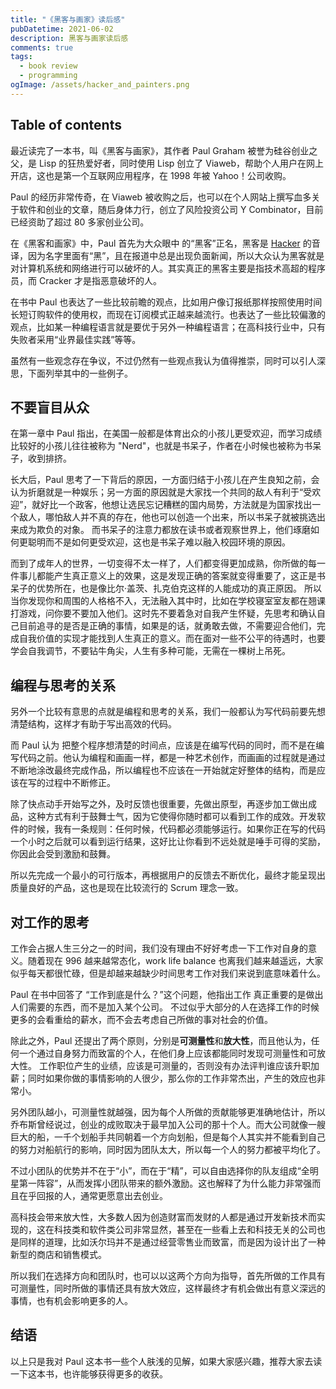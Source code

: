 ```yaml
---
title: "《黑客与画家》读后感"
pubDatetime: 2021-06-02
description: 黑客与画家读后感
comments: true
tags:
  - book review
  - programming
ogImage: /assets/hacker_and_painters.png
---
```


## Table of contents

最近读完了一本书，叫《黑客与画家》，其作者 Paul Graham 被誉为硅谷创业之父，是 Lisp 的狂热爱好者，同时使用 Lisp 创立了 Viaweb，帮助个人用户在网上开店，这也是第一个互联网应用程序，在 1998 年被 Yahoo！公司收购。

Paul 的经历非常传奇，在 Viaweb 被收购之后，也可以在个人网站上撰写血多关于软件和创业的文章，随后身体力行，创立了风险投资公司 Y Combinator，目前已经资助了超过 80 多家创业公司。

在《黑客和画家》中，Paul 首先为大众眼中 的“黑客”正名，黑客是 [Hacker](https://zh.wikipedia.org/wiki/%E9%BB%91%E5%AE%A2) 的音译，因为名字里面有“黑”，且在报道中总是出现负面新闻，所以大众认为黑客就是对计算机系统和网络进行可以破坏的人。其实真正的黑客主要是指技术高超的程序员，而 Cracker 才是指恶意破坏的人。

在书中 Paul 也表达了一些比较前瞻的观点，比如用户像订报纸那样按照使用时间长短订购软件的使用权，而现在订阅模式正越来越流行。也表达了一些比较偏激的观点，比如某一种编程语言就是要优于另外一种编程语言；在高科技行业中，只有失败者采用“业界最佳实践”等等。

虽然有一些观念存在争议，不过仍然有一些观点我认为值得推崇，同时可以引人深思，下面列举其中的一些例子。

## 不要盲目从众

在第一章中 Paul 指出，在美国一般都是体育出众的小孩儿更受欢迎，而学习成绩比较好的小孩儿往往被称为 "Nerd"，也就是书呆子，作者在小时候也被称为书呆子，收到排挤。

长大后，Paul 思考了一下背后的原因，一方面归结于小孩儿在产生良知之前，会认为折磨就是一种娱乐；另一方面的原因就是大家找一个共同的敌人有利于“受欢迎”，就好比一个政客，他想让选民忘记糟糕的国内局势，方法就是为国家找出一个敌人，哪怕敌人并不真的存在，他也可以创造一个出来，所以书呆子就被挑选出来成为欺负的对象。
而书呆子的注意力都放在读书或者观察世界上，他们琢磨如何更聪明而不是如何更受欢迎，这也是书呆子难以融入校园环境的原因。

而到了成年人的世界，一切变得不太一样了，人们都变得更加成熟，你所做的每一件事儿都能产生真正意义上的效果，这是发现正确的答案就变得重要了，这正是书呆子的优势所在，也是像比尔·盖茨、扎克伯克这样的人能成功的真正原因。
所以当你发现你和周围的人格格不入，无法融入其中时，比如在学校寝室室友都在翘课打游戏，问你要不要加入他们。这时先不要着急对自我产生怀疑，先思考和确认自己目前追寻的是否是正确的事情，如果是的话，就勇敢去做，不需要迎合他们，完成自我价值的实现才能找到人生真正的意义。而在面对一些不公平的待遇时，也要学会自我调节，不要钻牛角尖，人生有多种可能，无需在一棵树上吊死。

## 编程与思考的关系

另外一个比较有意思的点就是编程和思考的关系，我们一般都认为写代码前要先想清楚结构，这样才有助于写出高效的代码。

而 Paul 认为 把整个程序想清楚的时间点，应该是在编写代码的同时，而不是在编写代码之前。他认为编程和画画一样，都是一种艺术创作，而画画的过程就是通过不断地涂改最终完成作品，所以编程也不应该在一开始就定好整体的结构，而是应该在写的过程中不断修正。

除了快点动手开始写之外，及时反馈也很重要，先做出原型，再逐步加工做出成品，这种方式有利于鼓舞士气，因为它使得你随时都可以看到工作的成效。开发软件的时候，我有一条规则：任何时候，代码都必须能够运行。如果你正在写的代码一个小时之后就可以看到运行结果，这好比让你看到不远处就是唾手可得的奖励，你因此会受到激励和鼓舞。

所以先完成一个最小的可行版本，再根据用户的反馈去不断优化，最终才能呈现出质量良好的产品，这也是现在比较流行的 Scrum 理念一致。

## 对工作的思考

工作会占据人生三分之一的时间，我们没有理由不好好考虑一下工作对自身的意义。随着现在 996 越来越常态化，work life balance 也离我们越来越遥远，大家似乎每天都很忙碌，但是却越来越缺少时间思考工作对我们来说到底意味着什么。

Paul 在书中回答了 “工作到底是什么？”这个问题，他指出工作 真正重要的是做出人们需要的东西，而不是加入某个公司。 不过似乎大部分的人在选择工作的时候更多的会看重给的薪水，而不会去考虑自己所做的事对社会的价值。

除此之外，Paul 还提出了两个原则，分别是**可测量性**和**放大性**，而且他认为，任何一个通过自身努力而致富的个人，在他们身上应该都能同时发现可测量性和可放大性。
工作职位产生的业绩，应该是可测量的，否则没有办法评判谁应该升职加薪；同时如果你做的事情影响的人很少，那么你的工作非常杰出，产生的效应也非常小。

另外团队越小，可测量性就越强，因为每个人所做的贡献能够更准确地估计，所以乔布斯曾经说过，创业的成败取决于最早加入公司的那十个人。而大公司就像一艘巨大的船，一千个划船手共同朝着一个方向划船，但是每个人其实并不能看到自己的努力对船航行的影响，同时因为团队太大，所以每一个人的努力都被平均化了。

不过小团队的优势并不在于“小”，而在于“精”，可以自由选择你的队友组成“全明星第一阵容”，从而发挥小团队带来的额外激励。这也解释了为什么能力非常强而且在乎回报的人，通常更愿意出去创业。

高科技会带来放大性，大多数人因为创造财富而发财的人都是通过开发新技术而实现的，这在科技类和软件类公司非常显然，甚至在一些看上去和科技无关的公司也是同样的道理，比如沃尔玛并不是通过经营零售业而致富，而是因为设计出了一种新型的商店和销售模式。

所以我们在选择方向和团队时，也可以以这两个方向为指导，首先所做的工作具有可测量性，同时所做的事情还具有放大效应，这样最终才有机会做出有意义深远的事情，也有机会影响更多的人。

## 结语

以上只是我对 Paul 这本书一些个人肤浅的见解，如果大家感兴趣，推荐大家去读一下这本书，也许能够获得更多的收获。
